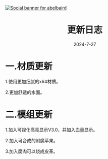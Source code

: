 [![Social banner for
abelbaird](https://github.com/abelbaird/medium/blob/main/svg-gobbler.svg)](https://github.com/Pjp2064/Pjp2064/blob/ded4102f6abbe4e9f12504848f3acdb8c3f6505a/README.md)
<h1 align='center'>更新日志</h1>
<p align='center'>2024-7-27
</p>
<h1>一.材质更新</h1>
<p>1.使用更加细腻的x64材质。</p>
<p>2.更加舒适的水面。</p>
<h1>二.模组更新</h1>
<p>1.加入可视化高亮显示V3.0，并加入血量显示。</p>
<p>2.加入可合成的附魔苹果。</p>
<p>3.加入腐肉可以烧成皮革。</p>
